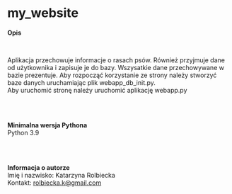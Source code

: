 # my_website

<b>Opis</b>

<br>

Aplikacja przechowuje informacje o rasach psów. Również przyjmuje dane od użytkownika i zapisuje je do bazy. Wszysatkie dane przechowywane w bazie prezentuje.
Aby rozpocząć korzystanie ze strony należy stworzyć baze danych uruchamiając plik webapp_db_init.py.<br>
Aby uruchomić stronę należy uruchomić aplikację webapp.py

<br><br>

<b>Minimalna wersja Pythona</b>
<br>
Python 3.9

<br>
<br>

<b>Informacja o autorze</b>
<br>
Imię i nazwisko: Katarzyna Rolbiecka
<br>
Kontakt: rolbiecka.k@gmail.com
